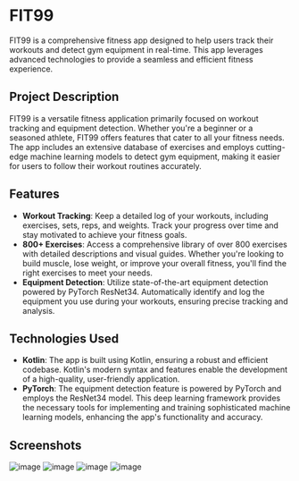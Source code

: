 # FIT99

FIT99 is a comprehensive fitness app designed to help users track their workouts and detect gym equipment in real-time. This app leverages advanced technologies to provide a seamless and efficient fitness experience.

## Project Description

FIT99 is a versatile fitness application primarily focused on workout tracking and equipment detection. Whether you're a beginner or a seasoned athlete, FIT99 offers features that cater to all your fitness needs. The app includes an extensive database of exercises and employs cutting-edge machine learning models to detect gym equipment, making it easier for users to follow their workout routines accurately.

## Features

- **Workout Tracking**: Keep a detailed log of your workouts, including exercises, sets, reps, and weights. Track your progress over time and stay motivated to achieve your fitness goals.
- **800+ Exercises**: Access a comprehensive library of over 800 exercises with detailed descriptions and visual guides. Whether you're looking to build muscle, lose weight, or improve your overall fitness, you'll find the right exercises to meet your needs.
- **Equipment Detection**: Utilize state-of-the-art equipment detection powered by PyTorch ResNet34. Automatically identify and log the equipment you use during your workouts, ensuring precise tracking and analysis.

## Technologies Used

- **Kotlin**: The app is built using Kotlin, ensuring a robust and efficient codebase. Kotlin's modern syntax and features enable the development of a high-quality, user-friendly application.
- **PyTorch**: The equipment detection feature is powered by PyTorch and employs the ResNet34 model. This deep learning framework provides the necessary tools for implementing and training sophisticated machine learning models, enhancing the app's functionality and accuracy.

## Screenshots
![image](https://github.com/tyl-99/FIT99APP/assets/71328888/7a54d7e5-1101-4400-aa5a-0621284f648d)
![image](https://github.com/tyl-99/FIT99APP/assets/71328888/b7c3df3f-d322-4198-9e35-8d78c77fa409)
![image](https://github.com/tyl-99/FIT99APP/assets/71328888/315dd059-b7c6-4636-b22f-045780f32ccd)
![image](https://github.com/tyl-99/FIT99APP/assets/71328888/6af48603-b451-420b-a7d0-5923a70d7926)



